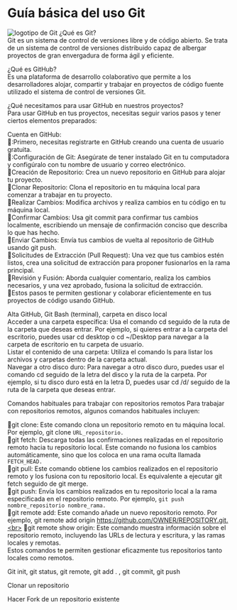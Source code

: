 # Guía básica del uso Git
![logotipo de Git](https://ih1.redbubble.net/image.763822489.7166/flat,750x,075,f-pad,750x1000,f8f8f8.u3.jpg)
¿Qué es Git?<br>
Git es un sistema de control de versiones libre y de código abierto. Se trata de un sistema de control de versiones distribuido capaz de albergar proyectos de gran envergadura de forma ágil y eficiente.

¿Qué es GitHub?<br>
Es una plataforma de desarrollo colaborativo que permite a los desarrolladores alojar, compartir y trabajar en proyectos de código fuente utilizado el sistema de control de versiones Git.

¿Qué necesitamos para usar GitHub en nuestros proyectos?<br>
Para usar GitHub en tus proyectos, necesitas seguir varios pasos y tener ciertos elementos preparados:

Cuenta en GitHub: <br>
🥇:Primero, necesitas registrarte en GitHub creando una cuenta de usuario gratuita.<br>
🥇:Configuración de Git: Asegúrate de tener instalado Git en tu computadora y configúralo con tu nombre de usuario y correo electrónico.<br>
🥇Creación de Repositorio: Crea un nuevo repositorio en GitHub para alojar tu proyecto.<br>
🥇Clonar Repositorio: Clona el repositorio en tu máquina local para comenzar a trabajar en tu proyecto.<br>
🥇Realizar Cambios: Modifica archivos y realiza cambios en tu código en tu máquina local.<br>
🥇Confirmar Cambios: Usa git commit para confirmar tus cambios localmente, escribiendo un mensaje de confirmación conciso que describa lo que has hecho.<br>
🥇Enviar Cambios: Envía tus cambios de vuelta al repositorio de GitHub usando git push.<br>
🥇Solicitudes de Extracción (Pull Request): Una vez que tus cambios estén listos, crea una solicitud de extracción para proponer fusionarlos en la rama principal.<br>
🥇Revisión y Fusión: Aborda cualquier comentario, realiza los cambios necesarios, y una vez aprobado, fusiona la solicitud de extracción.<br>
🥇Estos pasos te permiten gestionar y colaborar eficientemente en tus proyectos de código usando GitHub.<br>

 Alta GitHub, Git Bash (terminal), carpeta en disco local <br> 
Acceder a una carpeta específica: Usa el comando cd seguido de la ruta de la carpeta que deseas entrar. Por ejemplo, si quieres entrar a la carpeta del escritorio, puedes usar cd desktop o cd ~/Desktop para navegar a la carpeta de escritorio en tu carpeta de usuario.<br>
Listar el contenido de una carpeta: Utiliza el comando ls para listar los archivos y carpetas dentro de la carpeta actual.<br>
Navegar a otro disco duro: Para navegar a otro disco duro, puedes usar el comando cd seguido de la letra del disco y la ruta de la carpeta. Por ejemplo, si tu disco duro está en la letra D, puedes usar cd /d/ seguido de la ruta de la carpeta que deseas entrar.<br>

Comandos habituales para trabajar con repositorios remotos 
Para trabajar con repositorios remotos, algunos comandos habituales incluyen:

🥈git clone: Este comando clona un repositorio remoto en tu máquina local. Por ejemplo, git clone ```URL_repositorio.``` <br>
🥈git fetch: Descarga todas las confirmaciones realizadas en el repositorio remoto hacia tu repositorio local. Este comando no fusiona los cambios automáticamente, sino que los coloca en una rama oculta llamada ```FETCH_HEAD.``` <br>
🥈git pull: Este comando obtiene los cambios realizados en el repositorio remoto y los fusiona con tu repositorio local. Es equivalente a ejecutar git fetch seguido de git merge. <br>
🥈git push: Envía los cambios realizados en tu repositorio local a la rama especificada en el repositorio remoto. Por ejemplo, ```git push nombre_repositorio nombre_rama.```<br>
🥈git remote add: Este comando añade un nuevo repositorio remoto. Por ejemplo, git remote add origin https://github.com/OWNER/REPOSITORY.git.<br>
🥈git remote show origin: Este comando muestra información sobre el repositorio remoto, incluyendo las URLs de lectura y escritura, y las ramas locales y remotas.<br>
Estos comandos te permiten gestionar eficazmente tus repositorios tanto locales como remotos.

Git init, git status,  git remote, git add . , git commit, git push

Clonar un repositorio


Hacer Fork de un repositorio existente
